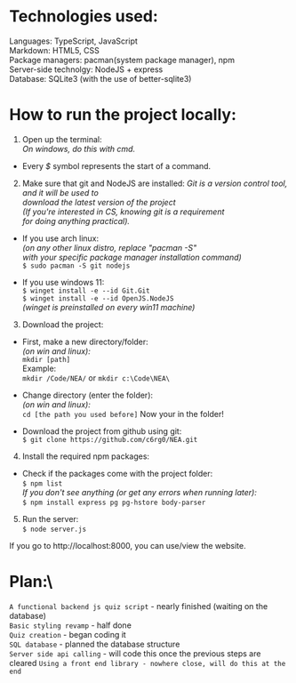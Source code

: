 # Technologies used:
Languages: TypeScript, JavaScript\
Markdown: HTML5, CSS\
Package managers: pacman(system package manager), npm\
Server-side technolgy: NodeJS + express\
Database: SQLite3 (with the use of better-sqlite3)

# How to run the project locally:

1. Open up the terminal:\
*On windows, do this with cmd.*
- Every *$* symbol represents the start of a command.

2. Make sure that git and NodeJS are installed:
*Git is a version control tool, and it will be used to*\
*download the latest version of the project*\
*(If you're interested in CS, knowing git is a requirement*\
*for doing anything practical).*

- If you use arch linux:\
*(on any other linux distro, replace "pacman -S"\
with your specific package manager installation command)*\
`$ sudo pacman -S git nodejs`

- If you use windows 11:\
`$ winget install -e --id Git.Git`\
`$ winget install -e --id OpenJS.NodeJS`\
*(winget is preinstalled on every win11 machine)*

3. Download the project:
- First, make a new directory/folder:\
*(on win and linux):*\
`mkdir [path]`\
Example:\
`mkdir /Code/NEA/` or `mkdir c:\Code\NEA\`

- Change directory (enter the folder):\
*(on win and linux):*\
`cd [the path you used before]`
Now your in the folder!

- Download the project from github using git:\
`$ git clone https://github.com/c6rg0/NEA.git`

4. Install the required npm packages:
- Check if the packages come with the project folder:\
`$ npm list`\
*If you don't see anything (or get any errors when running later):*\
`$ npm install express pg pg-hstore body-parser`

5. Run the server:\
`$ node server.js`

If you go to http://localhost:8000, you can use/view the website.

# Plan:\
`A functional backend js quiz script` - nearly finished (waiting on the database)\
`Basic styling revamp` - half done\
`Quiz creation` - began coding it\
`SQL database` - planned the database structure\
`Server side api calling` - will code this once the previous steps are cleared
`Using a front end library - nowhere close, will do this at the end`

